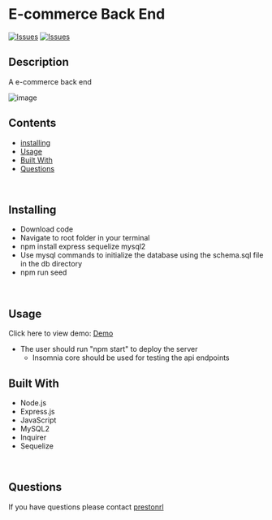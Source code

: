 # E-commerce Back End
[![Issues](https://img.shields.io/github/issues/prestonrl/note-taker)](https://github.com/prestonrl/e-commerce-back-end/issues) [![Issues](https://img.shields.io/github/contributors/prestonrl/note-taker)](https://github.com/prestonrl/e-commerce-back-end/graphs/contributors) 

## Description


A e-commerce back end

![image]()
## Contents
* [installing](#Installing)
* [Usage](#Usage)
* [Built With](#Built-With)
* [Questions](#Questions)

<br />

## Installing
* Download code
* Navigate to root folder in your terminal
* npm install express sequelize mysql2
* Use mysql commands to initialize the database using the schema.sql file in the db directory
* npm run seed

<br />

## Usage
Click here to view demo: [Demo]()
- The user should run "npm start" to deploy the server
  - Insomnia core should be used for testing the api endpoints

## Built With
* Node.js
* Express.js
* JavaScript
* MySQL2
* Inquirer
* Sequelize

<br />

## Questions
If you have questions please contact [prestonrl](tubasthebest@gmail.com)